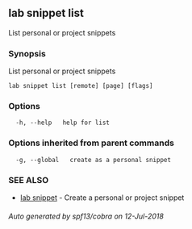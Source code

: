 ## lab snippet list

List personal or project snippets

### Synopsis

List personal or project snippets

```
lab snippet list [remote] [page] [flags]
```

### Options

```
  -h, --help   help for list
```

### Options inherited from parent commands

```
  -g, --global   create as a personal snippet
```

### SEE ALSO

* [lab snippet](lab_snippet.md)	 - Create a personal or project snippet

###### Auto generated by spf13/cobra on 12-Jul-2018
